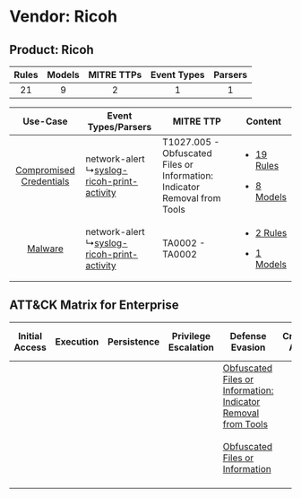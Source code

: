 Vendor: Ricoh
=============
Product: Ricoh
--------------
| Rules | Models | MITRE TTPs | Event Types | Parsers |
|:-----:|:------:|:----------:|:-----------:|:-------:|
|  21   |   9    |     2      |      1      |    1    |

|    Use-Case    | Event Types/Parsers    | MITRE TTP    | Content    |
|:----:| ---- | ---- | ---- |
| [Compromised Credentials](../../../UseCases/uc_compromised_credentials.md) |  network-alert<br> ↳[syslog-ricoh-print-activity](Ps/pC_syslogricohprintactivity.md)<br> | T1027.005 - Obfuscated Files or Information: Indicator Removal from Tools<br> | [<ul><li>19 Rules</li></ul><ul><li>8 Models</li></ul>](RM/r_m_ricoh_ricoh_Compromised_Credentials.md) |
|    [Malware](../../../UseCases/uc_malware.md)    |  network-alert<br> ↳[syslog-ricoh-print-activity](Ps/pC_syslogricohprintactivity.md)<br> | TA0002 - TA0002<br>    | [<ul><li>2 Rules</li></ul><ul><li>1 Models</li></ul>](RM/r_m_ricoh_ricoh_Malware.md)    |

ATT&CK Matrix for Enterprise
----------------------------
| Initial Access | Execution | Persistence | Privilege Escalation | Defense Evasion                                                                                                                                                                                            | Credential Access | Discovery | Lateral Movement | Collection | Command and Control | Exfiltration | Impact |
| -------------- | --------- | ----------- | -------------------- | ---------------------------------------------------------------------------------------------------------------------------------------------------------------------------------------------------------- | ----------------- | --------- | ---------------- | ---------- | ------------------- | ------------ | ------ |
|                |           |             |                      | [Obfuscated Files or Information: Indicator Removal from Tools](https://attack.mitre.org/techniques/T1027/005)<br><br>[Obfuscated Files or Information](https://attack.mitre.org/techniques/T1027)<br><br> |                   |           |                  |            |                     |              |        |